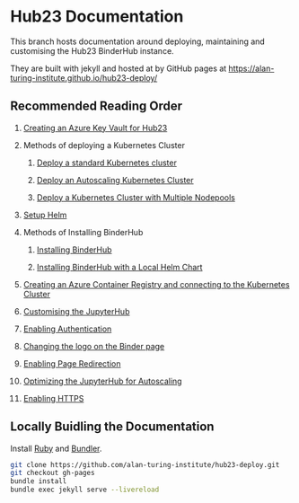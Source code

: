 # Hub23 Documentation

This branch hosts documentation around deploying, maintaining and customising the Hub23 BinderHub instance.

They are built with jekyll and hosted at by GitHub pages at <https://alan-turing-institute.github.io/hub23-deploy/>

## Recommended Reading Order

1. [Creating an Azure Key Vault for Hub23](./01-azure-keyvault.md)

2. Methods of deploying a Kubernetes Cluster

   1. [Deploy a standard Kubernetes cluster](./02i-deploy-standard-k8s-cluster.md)

   2. [Deploy an Autoscaling Kubernetes Cluster](./02ii-deploy-autoscaling-k8s-cluster.md)

   3. [Deploy a Kubernetes Cluster with Multiple Nodepools](./02iii-deploy-k8s-cluster-multiple-nodepools.md)

3. [Setup Helm](03-setup-helm.md)

4. Methods of Installing BinderHub

    1. [Installing BinderHub](./04i-installing-binderhub.md)

    2. [Installing BinderHub with a Local Helm Chart](./04ii-installing-binderhub-local-helm-chart.md)

5. [Creating an Azure Container Registry and connecting to the Kubernetes Cluster](./05-create-azure-container-registry.md)

6. [Customising the JupyterHub](./06-customise-jupyterhub.md)

7. [Enabling Authentication](./07-enabling-authentication.md)

8. [Changing the logo on the Binder page](./08-changing-logo.md)

9. [Enabling Page Redirection](./09-enabling-page-redirection.md)

10. [Optimizing the JupyterHub for Autoscaling](./10-optimising-autoscaling.md)

11. [Enabling HTTPS](./11-enabling-https.md)

## Locally Buidling the Documentation

Install [Ruby](https://www.ruby-lang.org/en/documentation/installation/) and [Bundler](https://bundler.io/).

```bash
git clone https://github.com/alan-turing-institute/hub23-deploy.git
git checkout gh-pages
bundle install
bundle exec jekyll serve --livereload
```
